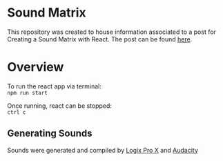 # Sound Matrix
This repository was created to house information associated to a post for Creating a Sound Matrix with React. The post can be found [here](https://medium.com/@panderson.dev).

# Overview
To run the react app via terminal:  
```npm run start```

Once running, react can be stopped:  
```ctrl c```

## Generating Sounds
Sounds were generated and compiled by [Logix Pro X](https://www.apple.com/logic-pro/) and [Audacity](https://www.audacityteam.org/)